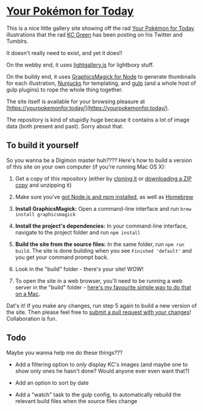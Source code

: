 # [Your Pokémon for Today](https://yourpokemonfor.today/)

This is a nice little gallery site showing off the rad [Your Pokémon for Today](http://midnitesurprise.com/tagged/yourpokemonfortoday) illustrations that the rad [KC Green](http://kcgreendotcom.com/) has been posting on his Twitter and Tumblrs.

It doesn't really need to exist, and yet it does!!

On the webby end, it uses [lightgallery.js](https://github.com/sachinchoolur/lightgallery.js) for lightboxy stuff.

On the buildy end, it uses [GraphicsMagick for Node](https://github.com/aheckmann/gm) to generate thumbnails for each illustration, [Nunjucks](http://mozilla.github.io/nunjucks) for templating, and [gulp](http://gulpjs.com/) (and a whole host of gulp plugins) to rope the whole thing together.

The site itself is available for your browsing pleasure at [https://yourpokemonfor.today/](https://yourpokemonfor.today/).

The repository is kind of stupidly huge because it contains a lot of image data (both present and past). Sorry about that.

## To build it yourself

So you wanna be a Digimon master huh???? Here's how to build a version of this site on your own computer (if you're running Mac OS X):

1. Get a copy of this repository (either by [cloning it](https://help.github.com/articles/cloning-a-repository/) or [downloading a ZIP copy](https://github.com/blimpage/your-pokemon-for-today/archive/master.zip) and unzipping it)

2. Make sure you've [got Node.js and npm installed](https://docs.npmjs.com/getting-started/installing-node), as well as [Homebrew](http://brew.sh/)

3. **Install GraphicsMagick:** Open a command-line interface and run `brew install graphicsmagick`

4. **Install the project's dependencies:** In your command-line interface, navigate to the project folder and run `npm install`

5. **Build the site from the source files:** In the same folder, run `npm run build`. The site is done building when you see `Finished 'default'` and you get your command prompt back.

6. Look in the "build" folder - there's your site! WOW!

7. To open the site in a web browser, you'll need to be running a web server in the "build" folder - [here's my favourite simple way to do that on a Mac](http://osxdaily.com/2010/05/07/create-an-instant-web-server-via-terminal-command-line/).

Dat's it! If you make any changes, run step 5 again to build a new version of the site. Then please feel free to [submit a pull request with your changes](https://help.github.com/articles/creating-a-pull-request/)! Collaboration is fun.


## Todo

Maybe you wanna help me do these things???

- Add a filtering option to _only_ display KC's images (and maybe one to show only ones he hasn't done? Would anyone ever even want that?)

- Add an option to sort by date

- Add a "watch" task to the gulp config, to automatically rebuild the relevant build files when the source files change
